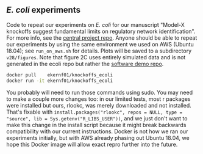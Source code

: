 ## *E. coli* experiments

Code to repeat our experiments on *E. coli* for our manuscript "Model-X knockoffs suggest fundamental limits on regulatory network identification". For more info, see the [central project repo](https://github.com/ekernf01/knockoffs_paper). Anyone should be able to repeat our experiments by using the same environment we used on AWS (Ubuntu 18.04); see `run_on_aws.sh` for details. Plots will be saved to a subdirectory `v28/figures`. Note that figure 2C uses entirely simulated data and is not generated in the ecoli repo but rather the [software demo repo](https://github.com/ekernf01/knockoffs_quick_demo).


```sh
docker pull    ekernf01/knockoffs_ecoli
docker run -it ekernf01/knockoffs_ecoli
```

You probably will need to run those commands using sudo. You may need to make a couple more changes too: in our limited tests, most r packages were installed but ours, rlookc, was merely downloaded and not installed. That's fixable with `install.packages("rlookc", repos = NULL, type = "source", lib = Sys.getenv("R_LIBS_USER"))`, and we just don't want to make this change in the install script because it might break backwards compatibility with our current instructions. Docker is not how we ran our experiments initially, but with AWS already phasing out Ubuntu 18.04, we hope this Docker image will allow exact repro further into the future. 
